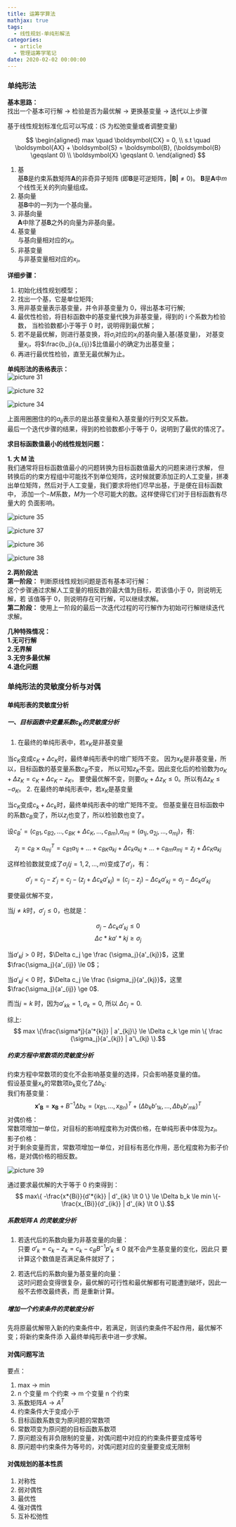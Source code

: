 ```yaml
---
title: 运筹学算法
mathjax: true
tags:
  - 线性规划-单纯形解法
categories:
  - article
  - 管理运筹学笔记
date: 2020-02-02 00:00:00
---
```


### 单纯形法

**基本思路：**  
找出一个基本可行解 $\to$ 检验是否为最优解 $\to$ 更换基变量 $\to$ 迭代以上步骤

基于线性规划标准化后可以写成：(S 为松弛变量或者调整变量)

$$
\begin{aligned}
   max  \quad \boldsymbol{CX} = 0, \\
   s.t  \quad \boldsymbol{AX} + \boldsymbol{S} = \boldsymbol{B},
   (\boldsymbol{B} \geqslant 0) \\
   \boldsymbol{X}  \geqslant 0.
\end{aligned}
$$

1. 基  
   基$\boldsymbol{B}$是约束系数矩阵$\boldsymbol{A}$的非奇异子矩阵
   (即$\boldsymbol{B}$是可逆矩阵，$\boldsymbol{|B|} \ne 0$)。
   $\boldsymbol{B}$是$\boldsymbol{A}$中$m$个线性无关的列向量组成。
2. 基向量  
   基$\boldsymbol{B}$中的一列为一个基向量。
3. 非基向量  
   $\boldsymbol{A}$中除了基$\boldsymbol{B}$之外的向量为非基向量。
4. 基变量  
   与基向量相对应的$x_i$。
5. 非基变量  
   与非基变量相对应的$x_i$。

**详细步骤：**

1. 初始化线性规划模型；
2. 找出一个基，它是单位矩阵;
3. 用非基变量表示基变量，并令非基变量为 0，得出基本可行解;
4. 最优性检验，将目标函数中的基变量代换为非基变量，得到的 i 个系数为检验数，
   当检验数都小于等于 0 时，说明得到最优解；
5. 若不是最优解，则进行基变换，将$\sigma_i$对应的$x_i$的基向量入基(基变量)，
   对基变量$x_i$，将$\frac{b_j}{a_{ij}}$比值最小的确定为出基变量；
6. 再进行最优性检验，直至无最优解为止。

**单纯形法的表格表示：**  
![picture 31](../../../assets/%E7%AE%A1%E7%90%86%E8%BF%90%E7%AD%B9%E5%AD%A6%E7%AC%94%E8%AE%B0/%E7%AE%A1%E7%90%86%E8%BF%90%E7%AD%B9%E5%AD%A6%E7%AC%94%E8%AE%B0-%E5%8D%95%E7%BA%AF%E5%BD%A2%E6%B3%95/3bc922d5b00a18764474035b3a8ee59e5953b91680248370a810c4d987e524b4.png)

![picture 32](../../../assets/%E7%AE%A1%E7%90%86%E8%BF%90%E7%AD%B9%E5%AD%A6%E7%AC%94%E8%AE%B0/%E7%AE%A1%E7%90%86%E8%BF%90%E7%AD%B9%E5%AD%A6%E7%AC%94%E8%AE%B0-%E5%8D%95%E7%BA%AF%E5%BD%A2%E6%B3%95/2b6082cb8aa8d8f824ab3e94713da37530f2cdcb839ee47b2a968341724dd3e2.png)

![picture 34](../../../assets/%E7%AE%A1%E7%90%86%E8%BF%90%E7%AD%B9%E5%AD%A6%E7%AC%94%E8%AE%B0/%E7%AE%A1%E7%90%86%E8%BF%90%E7%AD%B9%E5%AD%A6%E7%AC%94%E8%AE%B0-%E5%8D%95%E7%BA%AF%E5%BD%A2%E6%B3%95/35769bd990cf01859e57a2a61f69121b112f3c08f2599aada99f8434b3e94643.png)

上面用圈圈住的的$a_{ij}$表示的是出基变量和入基变量的行列交叉系数。  
最后一个迭代步骤的结果，得到的检验数都小于等于 0，说明到了最优的情况了。

**求目标函数值最小的线性规划问题：**

**1. 大 M 法**  
我们通常将目标函数值最小的问题转换为目标函数值最大的问题来进行求解，
但转换后的约束方程组中可能找不到单位矩阵，这时候就要添加正的人工变量，拼凑
出单位矩阵，然后对于人工变量，我们要求将他们尽早出基，于是便在目标函数中，
添加一个$-M$系数，$M$为一个尽可能大的数。这样使得它们对于目标函数有尽量大的
负面影响。

![picture 35](../../../assets/%E7%AE%A1%E7%90%86%E8%BF%90%E7%AD%B9%E5%AD%A6%E7%AC%94%E8%AE%B0/%E7%AE%A1%E7%90%86%E8%BF%90%E7%AD%B9%E5%AD%A6%E7%AC%94%E8%AE%B0-%E5%8D%95%E7%BA%AF%E5%BD%A2%E6%B3%95/fc14d277fa4031a8f9e1ee6d0c5ad2fc3a5bcfa01b6973cf624575de6d8a01e8.png)

![picture 37](../../../assets/%E7%AE%A1%E7%90%86%E8%BF%90%E7%AD%B9%E5%AD%A6%E7%AC%94%E8%AE%B0/%E7%AE%A1%E7%90%86%E8%BF%90%E7%AD%B9%E5%AD%A6%E7%AC%94%E8%AE%B0-%E5%8D%95%E7%BA%AF%E5%BD%A2%E6%B3%95/8e66a1be01101055337c3b9ce75fe38327885dfbd1dde5936b89df3c22b82a47.png)

![picture 36](../../../assets/%E7%AE%A1%E7%90%86%E8%BF%90%E7%AD%B9%E5%AD%A6%E7%AC%94%E8%AE%B0/%E7%AE%A1%E7%90%86%E8%BF%90%E7%AD%B9%E5%AD%A6%E7%AC%94%E8%AE%B0-%E5%8D%95%E7%BA%AF%E5%BD%A2%E6%B3%95/e82e721588aa6a06ee93125c9016b1850486b436c39cf0442ac656b2f8883b89.png)

![picture 38](../../../assets/%E7%AE%A1%E7%90%86%E8%BF%90%E7%AD%B9%E5%AD%A6%E7%AC%94%E8%AE%B0/%E7%AE%A1%E7%90%86%E8%BF%90%E7%AD%B9%E5%AD%A6%E7%AC%94%E8%AE%B0-%E5%8D%95%E7%BA%AF%E5%BD%A2%E6%B3%95/2a386d26d31dd9294f20a61987b440a4d99d71ab64be67f3bd796f6a22e8bf29.png)

**2.两阶段法**  
**第一阶段：**
判断原线性规划问题是否有基本可行解：  
这个步骤通过求解人工变量的相反数的最大值为目标，若该值小于 0，则说明无解，若
该值等于 0，则说明存在可行解，可以继续求解。  
**第二阶段：**
使用上一阶段的最后一次迭代过程的可行解作为初始可行解继续迭代求解。

**几种特殊情况：**  
**1.无可行解**  
**2.无界解**  
**3.无穷多最优解**  
**4.退化问题**

### 单纯形法的灵敏度分析与对偶

#### 单纯形表的灵敏度分析

##### 一、目标函数中变量系数$c_K$的灵敏度分析

1. 在最终的单纯形表中，若$x_K$是非基变量

当$c_K$变成$c_K+\Delta c_K$时，最终单纯形表中的增广矩阵不变。
因为$x_K$是非基变量，所以，目标函数的基变量系数$c_B$不变，
所以可知$z_K$不变。因此变化后的检验数为$\sigma_K+\Delta z_K=c_K+\Delta c_K-z_K$。
要使最优解不变，则要$\sigma_K+\Delta z_K \le 0$。所以有$\Delta z_K \le -\sigma_K$。 2. 在最终的单纯形表中，若$x_K$是基变量

当$c_K$变成$c_k+\Delta c_k$时，最终单纯形表中的增广矩阵不变。
但基变量在目标函数中的系数$c_B$变了，所以$z_j$也变了，所以检验数也变了。

设$c_B'=(c_{B1},c_{B2},...,c_{BK}+\Delta c_K,...,c_{Bm})$,$a_{mj}=(a_{1j},a_{2j},...,a_{mj})$，有:

$$z_j=c_B \times a_{mj}^T=c_{B1}a_{1j}+...+c_{BK}a_{kj}+\Delta c_ka_{kj}+...+c_{Bm}a_{mj}=z_j+\Delta c_Ka_{kj}$$

这样检验数就变成了$\sigma_j(j=1,2,...,m)$变成了$\sigma'_j$，有：

$$\sigma'_j=c_j-z'_j=c_j-(z_j+\Delta c_ka'_{kj})=(c_j-z_j)-\Delta c_ka'_{kj}=\sigma_j-\Delta c_ka'_{kj}$$

要使最优解不变，

当$j \ne k$时，$\sigma'_j \le 0$，也就是：

$$\sigma_j - \Delta c_k a'_{kj} \le 0 $$
$$\Delta c*k a'*{kj} \ge \sigma_j $$

当$a'_kj > 0$ 时，$\Delta c_j \ge \frac {\sigma_j}{a'_{kj}}$，这里$\frac{\sigma_j}{a'_{ij}} \le 0$；

当$a'_kj < 0$ 时，$\Delta c_j \le \frac {\sigma_j}{a'_{kj}}$，这里$\frac{\sigma_j}{a'_{ij}} \ge 0$.

而当$j=k$ 时，因为$a'_{kk} = 1 , \sigma_k = 0$, 所以 $\Delta c_j = 0.$

综上:
$$ max \{\frac{\sigma*j}{a'*{kj}} | a'_{kj}\} \le \Delta c_k \ge min \{ \frac {\sigma_j}{a'_{kj}} | a'\_{kj} \}.$$

##### 约束方程中常数项的灵敏度分析

约束方程中常数项的变化不会影响基变量的选择，只会影响基变量的值。  
假设基变量$x_k$的常数项$b_k$变化了$\Delta b_k$:  
我们有基变量：  
$$\boldsymbol{x'_B} = \boldsymbol{x_B} + B^{-1}\Delta b_k = (x_{B1},...,x_{Bn})^T + (\Delta b_k b'_{1k},...,\Delta b_k b'_{mk})^T$$
对偶价格：  
常数项增加一单位，对目标的影响程度称为对偶价格，在单纯形表中体现为$z_i$。  
影子价格：  
对于剩余变量而言，常数项增加一单位，对目标有恶化作用，恶化程度称为影子价格，是对偶价格的相反数。

![picture 39](../../../assets/%E7%AE%A1%E7%90%86%E8%BF%90%E7%AD%B9%E5%AD%A6%E7%AC%94%E8%AE%B0/%E7%AE%A1%E7%90%86%E8%BF%90%E7%AD%B9%E5%AD%A6%E7%AC%94%E8%AE%B0-%E5%8D%95%E7%BA%AF%E5%BD%A2%E6%B3%95/dee078a557a33eb176e0fe7e865626ea8dcb99bf96c4eaac5316588347f375b7.png)

通过要求最优解的大于等于 0 约束得到：  
$$ max\{ -\frac{x*{Bi}}{d'*{ik}} | d'_{ik} \lt 0 \} \le \Delta b_k \le min \{- \frac{x_{Bi}}{d'_{ik}} | d'_{ik} \lt 0 \}.$$

##### 系数矩阵 A 的灵敏度分析

1. 若迭代后的系数向量为非基变量的向量：  
   只要 $\sigma'_k = c_k - z_k = c_k - c_BB^{-1}p'_k \le 0$ 就不会产生基变量的变化，因此只
   要计算这个数值是否满足条件就好了；

2. 若迭代后的系数向量为基变量的向量：  
   这时问题会变得很复杂，最优解的可行性和最优解都有可能遭到破坏，因此一般不去修改最终表，而
   是重新计算。

##### 增加一个约束条件的灵敏度分析

先将原最优解带入新的约束条件中，若满足，则该约束条件不起作用，最优解不变；将新约束条件添
入最终单纯形表中进一步求解。

#### 对偶问题写法

要点：

1. max -> min
2. n 个变量 m 个约束 -> m 个变量 n 个约束
3. 系数矩阵$A \rightarrow A^T$
4. 约束条件大于变成小于
5. 目标函数系数变为原问题的常数项
6. 常数项变为原问题的目标函数系数项
7. 原问题没有非负限制的变量，对偶问题中对应的约束条件要变成等号
8. 原问题中约束条件为等号的，对偶问题对应的变量要变成无限制

#### 对偶规划的基本性质

1. 对称性
2. 弱对偶性
3. 最优性
4. 强对偶性
5. 互补松弛性
